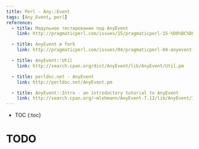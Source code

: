 ```yaml
---
title: Perl - Any::Event
tags: [Any_Event, perl]
reference:
  - title: Модульное тестирование под AnyEvent
    link: http://pragmaticperl.com/issues/15/pragmaticperl-15-%D0%BC%D0%BE%D0%B4%D1%83%D0%BB%D1%8C%D0%BD%D0%BE%D0%B5-%D1%82%D0%B5%D1%81%D1%82%D0%B8%D1%80%D0%BE%D0%B2%D0%B0%D0%BD%D0%B8%D0%B5-%D0%BF%D0%BE%D0%B4-anyevent.html

  - title: AnyEvent и fork
    link: http://pragmaticperl.com/issues/04/pragmaticperl-04-anyevent-%D0%B8-fork.html

  - title: AnyEvent::Util
    link: http://search.cpan.org/dist/AnyEvent/lib/AnyEvent/Util.pm

  - title: perldoc.net - AnyEvent
    link: http://perldoc.net/AnyEvent.pm

  - title: AnyEvent::Intro - an introductory tutorial to AnyEvent
    link: http://search.cpan.org/~mlehmann/AnyEvent-7.12/lib/AnyEvent/Intro.pod
---
```


* TOC 
{:toc}

# TODO